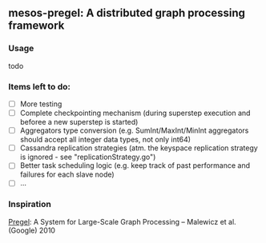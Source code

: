 ## mesos-pregel: A distributed graph processing framework

### Usage

todo

### Items left to do:

- [ ] More testing
- [ ] Complete checkpointing mechanism (during superstep execution and beforee a new superstep is started)
- [ ] Aggregators type conversion (e.g. SumInt/MaxInt/MinInt aggregators should accept all integer data types, not only int64)
- [ ] Cassandra replication strategies (atm. the keyspace replication strategy is ignored - see "replicationStrategy.go")
- [ ] Better task scheduling logic (e.g. keep track of past performance and failures for each slave node)
- [ ] ...

### Inspiration

[Pregel](http://www.dcs.bbk.ac.uk/~dell/teaching/cc/paper/sigmod10/p135-malewicz.pdf): A System for Large-Scale Graph Processing – Malewicz et al. (Google) 2010 
